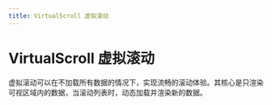 ```yaml
---
title: VirtualScroll 虚拟滚动
---
```


# VirtualScroll 虚拟滚动

<div>虚拟滚动可以在不加载所有数据的情况下，实现流畅的滚动体验。其核心是只渲染可视区域内的数据，当滚动列表时，动态加载并渲染新的数据。</div>